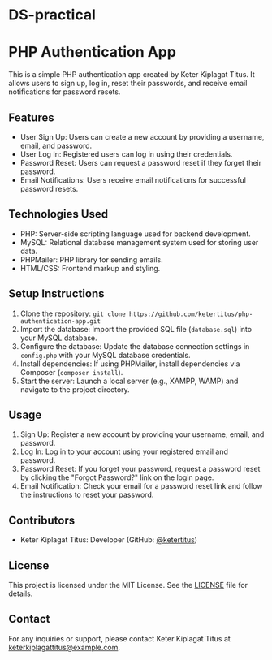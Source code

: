 # DS-practical
# PHP Authentication App

This is a simple PHP authentication app created by Keter Kiplagat Titus. It allows users to sign up, log in, reset their passwords, and receive email notifications for password resets.

## Features

- User Sign Up: Users can create a new account by providing a username, email, and password.
- User Log In: Registered users can log in using their credentials.
- Password Reset: Users can request a password reset if they forget their password.
- Email Notifications: Users receive email notifications for successful password resets.

## Technologies Used

- PHP: Server-side scripting language used for backend development.
- MySQL: Relational database management system used for storing user data.
- PHPMailer: PHP library for sending emails.
- HTML/CSS: Frontend markup and styling.

## Setup Instructions

1. Clone the repository: `git clone https://github.com/ketertitus/php-authentication-app.git`
2. Import the database: Import the provided SQL file (`database.sql`) into your MySQL database.
3. Configure the database: Update the database connection settings in `config.php` with your MySQL database credentials.
4. Install dependencies: If using PHPMailer, install dependencies via Composer (`composer install`).
5. Start the server: Launch a local server (e.g., XAMPP, WAMP) and navigate to the project directory.

## Usage

1. Sign Up: Register a new account by providing your username, email, and password.
2. Log In: Log in to your account using your registered email and password.
3. Password Reset: If you forget your password, request a password reset by clicking the "Forgot Password?" link on the login page.
4. Email Notification: Check your email for a password reset link and follow the instructions to reset your password.

## Contributors

- Keter Kiplagat Titus: Developer (GitHub: [@ketertitus](https://github.com/ketertitus))

## License

This project is licensed under the MIT License. See the [LICENSE](LICENSE) file for details.

## Contact

For any inquiries or support, please contact Keter Kiplagat Titus at keterkiplagattitus@example.com.
